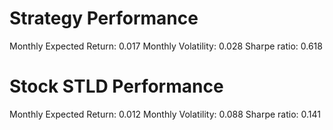 # Strategy Performance
Monthly Expected Return: 0.017
Monthly Volatility: 0.028
Sharpe ratio: 0.618
# Stock STLD Performance
Monthly Expected Return: 0.012
Monthly Volatility: 0.088
Sharpe ratio: 0.141
